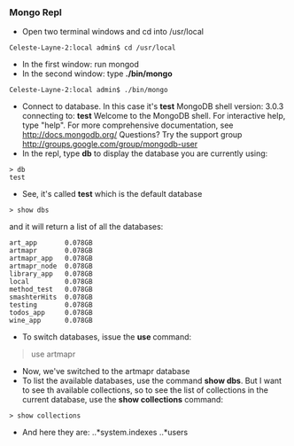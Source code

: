 ### Mongo Repl

+ Open two terminal windows and cd into /usr/local
```
Celeste-Layne-2:local admin$ cd /usr/local
```
+ In the first window: run mongod
+ In the second window: type **./bin/mongo**
```
Celeste-Layne-2:local admin$ ./bin/mongo
```
+ Connect to database. In this case it's **test**
MongoDB shell version: 3.0.3
connecting to: **test**
Welcome to the MongoDB shell.
For interactive help, type "help".
For more comprehensive documentation, see
	http://docs.mongodb.org/
Questions? Try the support group
	http://groups.google.com/group/mongodb-user
+ In the repl, type **db** to display the database you are currently using:
```
> db
test
```
+ See, it's called **test** which is the default database
```
> show dbs
```
and it will return a list of all the databases:
```
art_app       0.078GB
artmapr       0.078GB
artmapr_app   0.078GB
artmapr_node  0.078GB
library_app   0.078GB
local         0.078GB
method_test   0.078GB
smashterHits  0.078GB
testing       0.078GB
todos_app     0.078GB
wine_app      0.078GB
```
+ To switch databases, issue the **use <db>** command:
> use artmapr
+ Now, we've switched to the artmapr database
+ To list the available databases, use the command **show dbs**. But I want to see th available collections, so to see the list of collections in the current database, use the **show collections** command:
```
> show collections
```
+ And here they are:
..*system.indexes
..*users
